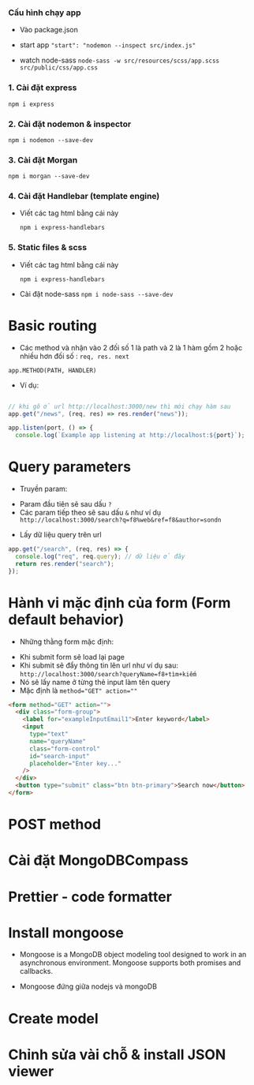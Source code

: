 ### Cấu hình chạy app

- Vào package.json

* start app
  `"start": "nodemon --inspect src/index.js"`

* watch node-sass
  `node-sass -w src/resources/scss/app.scss src/public/css/app.css`

### 1. Cài đặt express

`npm i express`

### 2. Cài đặt nodemon & inspector

`npm i nodemon --save-dev`

### 3. Cài đặt Morgan

`npm i morgan --save-dev`

### 4. Cài đặt Handlebar (template engine)

- Viết các tag html bằng cái này

  `npm i express-handlebars`

### 5. Static files & scss

- Viết các tag html bằng cái này

  `npm i express-handlebars`

- Cài đặt node-sass
  `npm i node-sass --save-dev`

# Basic routing

- Các method và nhận vào 2 đối số 1 là path và 2 là 1 hàm gồm 2 hoặc nhiều hơn đối số : `req, res. next`

`app.METHOD(PATH, HANDLER)`

- Ví dụ:

```js

// khi gõ ở url http://localhost:3000/new thì mới chạy hàm sau
app.get("/news", (req, res) => res.render("news"));

app.listen(port, () => {
  console.log(`Example app listening at http://localhost:${port}`);
```

# Query parameters

- Truyền param:

* Param đầu tiên sẽ sau dấu `?`
* Các param tiếp theo sẽ sau dấu `&` như ví dụ
  ` http://localhost:3000/search?q=f8%web&ref=f8&author=sondn`

- Lấy dữ liệu query trên url

```js
app.get("/search", (req, res) => {
  console.log("req", req.query); // dữ liệu ở đây
  return res.render("search");
});
```

# Hành vi mặc định của form (Form default behavior)

- Những thằng form mặc định:

* Khi submit form sẽ load lại page
* Khi submit sẽ đẩy thông tin lên url như ví dụ sau:
  `http://localhost:3000/search?queryName=f8+tìm+kiếm`
* Nó sẽ lấy name ở từng thẻ input làm tên query
* Mặc định là `method="GET" action=""`

```html
<form method="GET" action="">
  <div class="form-group">
    <label for="exampleInputEmail1">Enter keyword</label>
    <input
      type="text"
      name="queryName"
      class="form-control"
      id="search-input"
      placeholder="Enter key..."
    />
  </div>
  <button type="submit" class="btn btn-primary">Search now</button>
</form>
```

# POST method

# Cài đặt MongoDBCompass

# Prettier - code formatter

# Install mongoose

- Mongoose is a MongoDB object modeling tool designed to work in an asynchronous environment. Mongoose supports both promises and callbacks.

- Mongoose đứng giữa nodejs và mongoDB

# Create model

# Chỉnh sửa vài chỗ & install JSON viewer
